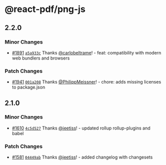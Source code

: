 # @react-pdf/png-js

## 2.2.0

### Minor Changes

- [#1891](https://github.com/hoanthanh/react-pdf/pull/1891) [`a5a933c`](https://github.com/hoanthanh/react-pdf/commit/a5a933c9733e4c77338ef76a2b3545b84a646a81) Thanks [@carlobeltrame](https://github.com/carlobeltrame)! - feat: compatibility with modern web bundlers and browsers

### Patch Changes

- [#1941](https://github.com/hoanthanh/react-pdf/pull/1941) [`001a208`](https://github.com/hoanthanh/react-pdf/commit/001a20812fa039d09931b22eb97a8869e3b31cc5) Thanks [@PhilippMeissner](https://github.com/PhilippMeissner)! - chore: adds missing licenses to package.json

## 2.1.0

### Minor Changes

- [#1610](https://github.com/hoanthanh/react-pdf/pull/1610) [`4c5d527`](https://github.com/hoanthanh/react-pdf/commit/4c5d52721d29d843f1d09c3fd74370832429f70e) Thanks [@jeetiss](https://github.com/jeetiss)! - updated rollup rollup-plugins and babel

### Patch Changes

- [#1581](https://github.com/hoanthanh/react-pdf/pull/1581) [`04449ab`](https://github.com/hoanthanh/react-pdf/commit/04449ab352db0cca2155024dd3e8c690e42193ca) Thanks [@jeetiss](https://github.com/jeetiss)! - added changelog with changesets
